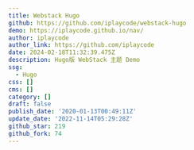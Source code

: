 ```yaml
---
title: Webstack Hugo
github: https://github.com/iplaycode/webstack-hugo
demo: https://iplaycode.github.io/nav/
author: iplaycode
author_link: https://github.com/iplaycode
date: 2024-02-18T11:32:39.475Z
description: Hugo版 WebStack 主题 Demo
ssg:
  - Hugo
css: []
cms: []
category: []
draft: false
publish_date: '2020-01-13T00:49:11Z'
update_date: '2022-11-14T05:29:28Z'
github_star: 219
github_fork: 74
---
```

